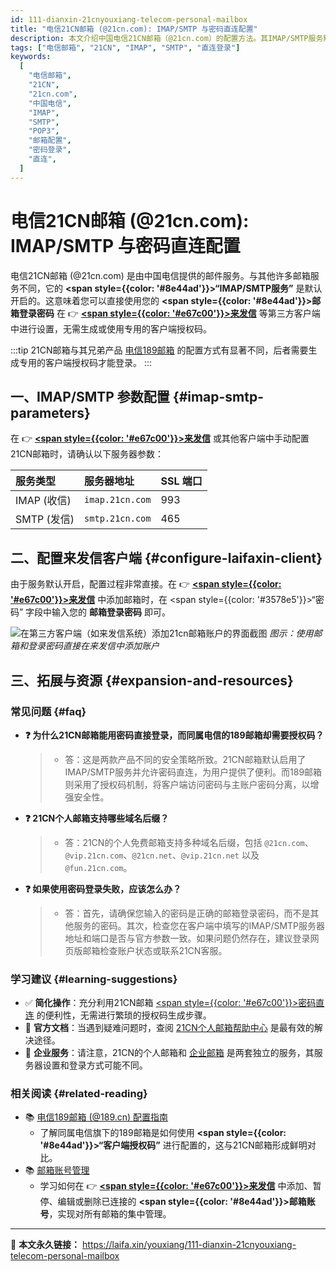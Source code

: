 ```yaml
---
id: 111-dianxin-21cnyouxiang-telecom-personal-mailbox
title: "电信21CN邮箱 (@21cn.com): IMAP/SMTP 与密码直连配置"
description: 本文介绍中国电信21CN邮箱（@21cn.com）的配置方法。其IMAP/SMTP服务默认开启，因此在来发信等第三方客户端中可直接使用邮箱登录密码完成绑定，无需额外生成授权码。
tags: ["电信邮箱", "21CN", "IMAP", "SMTP", "直连登录"]
keywords:
  [
    "电信邮箱",
    "21CN",
    "21cn.com",
    "中国电信",
    "IMAP",
    "SMTP",
    "POP3",
    "邮箱配置",
    "密码登录",
    "直连",
  ]
---
```


# 电信21CN邮箱 (@21cn.com): IMAP/SMTP 与密码直连配置

电信21CN邮箱 (@21cn.com) 是由中国电信提供的邮件服务。与其他许多邮箱服务不同，它的 **<span style={{color: '#8e44ad'}}>“IMAP/SMTP服务”</span>** 是默认开启的。这意味着您可以直接使用您的 **<span style={{color: '#8e44ad'}}>邮箱登录密码</span>** 在 👉 [**<span style={{color: '#e67c00'}}>来发信</span>**](https://laifaxin.com) 等第三方客户端中进行设置，无需生成或使用专用的客户端授权码。

:::tip
21CN邮箱与其兄弟产品 [电信189邮箱](./104-dianxin-189youxiang-telecom-personal-mailbox) 的配置方式有显著不同，后者需要生成专用的客户端授权码才能登录。
:::

## 一、IMAP/SMTP 参数配置 {#imap-smtp-parameters}

在 👉 [**<span style={{color: '#e67c00'}}>来发信</span>**](https://laifaxin.com) 或其他客户端中手动配置21CN邮箱时，请确认以下服务器参数：

| **服务类型** | **服务器地址**  | **SSL 端口** |
| :----------- | :-------------- | :----------- |
| IMAP (收信)  | `imap.21cn.com` | 993          |
| SMTP (发信)  | `smtp.21cn.com` | 465          |

## 二、配置来发信客户端 {#configure-laifaxin-client}

由于服务默认开启，配置过程非常直接。在 👉 [**<span style={{color: '#e67c00'}}>来发信</span>**](https://laifaxin.com) 中添加邮箱时，在 <span style={{color: '#3578e5'}}>“密码”</span> 字段中输入您的 **邮箱登录密码** 即可。

![在第三方客户端（如来发信系统）添加21cn邮箱账户的界面截图](https://cos.files.maozhishi.com/public/attachments/xsj/1641804924608.png)
_图示：使用邮箱和登录密码直接在来发信中添加账户_

## 三、拓展与资源 {#expansion-and-resources}

### 常见问题 {#faq}

- **❓ 为什么21CN邮箱能用密码直接登录，而同属电信的189邮箱却需要授权码？**

  > - 答：这是两款产品不同的安全策略所致。21CN邮箱默认启用了IMAP/SMTP服务并允许密码直连，为用户提供了便利。而189邮箱则采用了授权码机制，将客户端访问密码与主账户密码分离，以增强安全性。

- **❓ 21CN个人邮箱支持哪些域名后缀？**

  > - 答：21CN的个人免费邮箱支持多种域名后缀，包括 `@21cn.com`、`@vip.21cn.com`、`@21cn.net`、`@vip.21cn.net` 以及 `@fun.21cn.com`。

- **❓ 如果使用密码登录失败，应该怎么办？**
  > - 答：首先，请确保您输入的密码是正确的邮箱登录密码，而不是其他服务的密码。其次，检查您在客户端中填写的IMAP/SMTP服务器地址和端口是否与官方参数一致。如果问题仍然存在，建议登录网页版邮箱检查账户状态或联系21CN客服。

### 学习建议 {#learning-suggestions}

- ✅ **简化操作**：充分利用21CN邮箱 <u><span style={{color: '#e67c00'}}>密码直连</span></u> 的便利性，无需进行繁琐的授权码生成步骤。
- 📖 **官方文档**：当遇到疑难问题时，查阅 [21CN个人邮箱帮助中心](https://mail.21cn.com/help/freemail/main1.html) 是最有效的解决途径。
- 🏢 **企业服务**：请注意，21CN的个人邮箱和 [企业邮箱](https://qiye.21cn.com/) 是两套独立的服务，其服务器设置和登录方式可能不同。

### 相关阅读 {#related-reading}

- 📚 [电信189邮箱 (@189.cn) 配置指南](./104-dianxin-189youxiang-telecom-personal-mailbox)
  - 了解同属电信旗下的189邮箱是如何使用 **<span style={{color: '#8e44ad'}}>“客户端授权码”</span>** 进行配置的，这与21CN邮箱形成鲜明对比。
- 📚 [邮箱账号管理](../zhinan/email-account)
  - 学习如何在 👉 [**<span style={{color: '#e67c00'}}>来发信</span>**](https://laifaxin.com) 中添加、暂停、编辑或删除已连接的 **<span style={{color: '#8e44ad'}}>邮箱账号</span>**，实现对所有邮箱的集中管理。

---

🔗 **本文永久链接：** https://laifa.xin/youxiang/111-dianxin-21cnyouxiang-telecom-personal-mailbox
